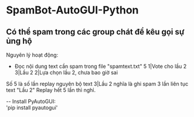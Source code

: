 # SpamBot-AutoGUI-Python
Có thể spam trong các group chát để kêu gọi sự ủng hộ
--
Nguyên lý hoạt động:
+ Đọc nội dung text cần spam trong file "spamtext.txt"
5
1|Vote cho lầu 2
3|Lầu 2
2|Lựa chọn lầu 2, chưa bao giờ sai

Số 5 là số lần replay nguyên bộ text
3|Lầu 2 nghĩa là ghi spam 3 lần liên tục text "Lầu 2"
Replay hết 5 lần thì nghỉ.

--
Install PyAutoGUI:<br/>
'pip install pyautogui'